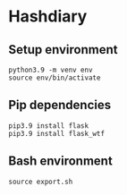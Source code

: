 # Hashdiary

## Setup environment

    python3.9 -m venv env
    source env/bin/activate

## Pip dependencies

    pip3.9 install flask
    pip3.9 install flask_wtf

## Bash environment

    source export.sh